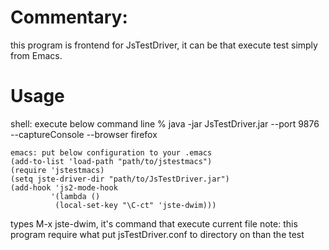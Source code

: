 # Commentary:
this program is frontend for JsTestDriver, it can be that execute test simply from Emacs.

# Usage
shell: execute below command line
% java -jar JsTestDriver.jar --port 9876 --captureConsole --browser firefox

    emacs: put below configuration to your .emacs
    (add-to-list 'load-path "path/to/jstestmacs")
    (require 'jstestmacs)
    (setq jste-driver-dir "path/to/JsTestDriver.jar")
    (add-hook 'js2-mode-hook
             '(lambda ()
              (local-set-key "\C-ct" 'jste-dwim)))

types M-x jste-dwim, it's command that execute current file
note:
this program require what put jsTestDriver.conf to directory on than the test
